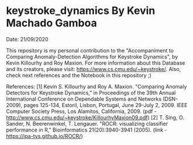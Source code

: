 # keystroke_dynamics By Kevin Machado Gamboa
Date: 21/09/2020

This repository is my personal contribution to the "Accompaniment to Comparing Anomaly-Detection Algorithms for Keystroke Dynamics", by Kevin Killourhy and Roy Maxion. For more information about this Database and its creators, please visit: https://www.cs.cmu.edu/~keystroke/. Also, check next references and the Notebook in this repository ;)


References:
[1] Kevin S. Killourhy and Roy A. Maxion. "Comparing Anomaly Detectors for Keystroke Dynamics," in Proceedings of the 39th Annual International Conference on Dependable Systems and Networks (DSN-2009), pages 125-134, Estoril, Lisbon, Portugal, June 29-July 2, 2009. IEEE Computer Society Press, Los Alamitos, California, 2009. (pdf - http://www.cs.cmu.edu/~keystroke/KillourhyMaxion09.pdf)
[2] T. Sing, O. Sander, N. Beerenwinkel, T. Lengauer. "ROCR: visualizing classifier performance in R," Bioinformatics 21(20):3940-3941 (2005). (link - https://ipa-tys.github.io/ROCR/)
